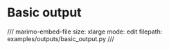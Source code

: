 # Basic output

/// marimo-embed-file
    size: xlarge
    mode: edit
    filepath: examples/outputs/basic_output.py
///
